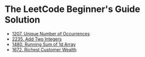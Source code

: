 # The LeetCode Beginner's Guide Solution

- [1207. Unique Number of Occurrences](/1207_Unique_Number_of_Occurrences)
- [2235. Add Two Integers](/2235_Add_Two_Integers)
- [1480. Running Sum of 1d Array](/1480_Running_Sum_of_1d_Array)
- [1672. Richest Customer Wealth](/1672_Richest_Customer_Wealth)